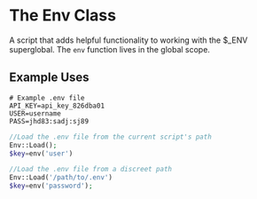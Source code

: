 # The Env Class
A script that adds helpful functionality to working with the $_ENV superglobal. The `env` function lives in the global scope.

## Example Uses
```dotenv
# Example .env file
API_KEY=api_key_826dba01
USER=username
PASS=jhd83:sadj:sj89
```
```php
//Load the .env file from the current script's path
Env::Load();
$key=env('user')

//Load the .env file from a discreet path
Env::Load('/path/to/.env')
$key=env('password');
```